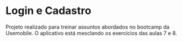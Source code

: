 # Login e Cadastro
Projeto realizado para treinar assuntos abordados no bootcamp da Usemobile. O aplicativo está mesclando os exercícios das aulas 7 e 8.
